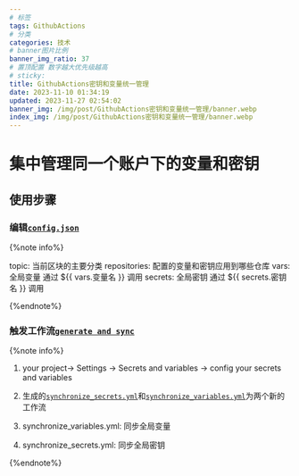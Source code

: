 ```yaml
---
# 标签
tags: GithubActions
# 分类
categories: 技术
# banner图片比例
banner_img_ratio: 37
# 置顶配置 数字越大优先级越高
# sticky:
title: GithubActions密钥和变量统一管理
date: 2023-11-10 01:34:19
updated: 2023-11-27 02:54:02
banner_img: /img/post/GithubActions密钥和变量统一管理/banner.webp
index_img: /img/post/GithubActions密钥和变量统一管理/banner.webp
---
```


# 集中管理同一个账户下的变量和密钥

## 使用步骤

### 编辑[`config.json`](https://github.com/nichuanfang/.github/blob/main/config.json)

{%note info%}

topic: 当前区块的主要分类
repositories: 配置的变量和密钥应用到哪些仓库
vars: 全局变量 通过 ${{ vars.变量名  }} 调用
secrets: 全局密钥 通过 ${{ secrets.密钥名 }} 调用

{%endnote%}

### 触发工作流[`generate and sync`](https://github.com/nichuanfang/.github/actions/workflows/main.yml)

{%note info%}

1. your project-> Settings -> Secrets and variables -> config your secrets and variables

2. 生成的[`synchronize_secrets.yml`](https://github.com/nichuanfang/.github/blob/main/.github/workflows/synchronize_secrets.yml)和[`synchronize_variables.yml`](https://github.com/nichuanfang/.github/blob/main/.github/workflows/synchronize_variables.yml)为两个新的工作流

3. synchronize_variables.yml: 同步全局变量

4. synchronize_secrets.yml: 同步全局密钥

{%endnote%}
